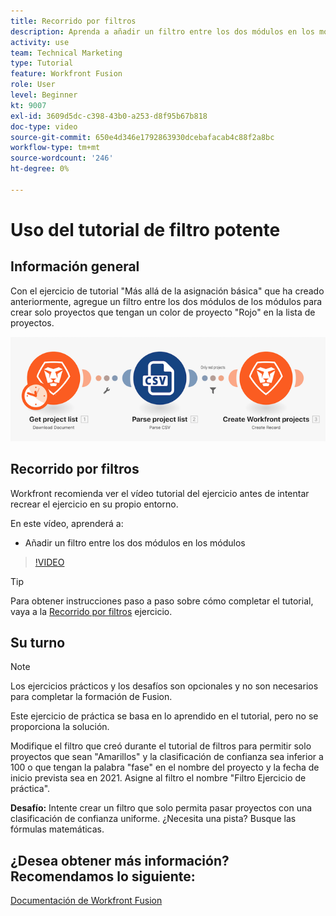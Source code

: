 ```yaml
---
title: Recorrido por filtros
description: Aprenda a añadir un filtro entre los dos módulos en los módulos de [!DNL Adobe Workfront Fusion].
activity: use
team: Technical Marketing
type: Tutorial
feature: Workfront Fusion
role: User
level: Beginner
kt: 9007
exl-id: 3609d5dc-c398-43b0-a253-d8f95b67b818
doc-type: video
source-git-commit: 650e4d346e1792863930dcebafacab4c88f2a8bc
workflow-type: tm+mt
source-wordcount: '246'
ht-degree: 0%

---
```


# Uso del tutorial de filtro potente

## Información general

Con el ejercicio de tutorial &quot;Más allá de la asignación básica&quot; que ha creado anteriormente, agregue un filtro entre los dos módulos de los módulos para crear solo proyectos que tengan un color de proyecto &quot;Rojo&quot; en la lista de proyectos.

![Una imagen del escenario de fusión](assets/understand-the-basics-2.png)

## Recorrido por filtros

Workfront recomienda ver el vídeo tutorial del ejercicio antes de intentar recrear el ejercicio en su propio entorno.

En este vídeo, aprenderá a:

* Añadir un filtro entre los dos módulos en los módulos

>[!VIDEO](https://video.tv.adobe.com/v/335266/?quality=12&learn=on)

>[!TIP]
>
>Para obtener instrucciones paso a paso sobre cómo completar el tutorial, vaya a la [Recorrido por filtros](https://experienceleague.adobe.com/docs/workfront-learn/tutorials-workfront/fusion/exercises/filters.html?lang=en) ejercicio.

## Su turno

>[!NOTE]
>
>Los ejercicios prácticos y los desafíos son opcionales y no son necesarios para completar la formación de Fusion.

Este ejercicio de práctica se basa en lo aprendido en el tutorial, pero no se proporciona la solución.

Modifique el filtro que creó durante el tutorial de filtros para permitir solo proyectos que sean &quot;Amarillos&quot; y la clasificación de confianza sea inferior a 100 o que tengan la palabra &quot;fase&quot; en el nombre del proyecto y la fecha de inicio prevista sea en 2021. Asigne al filtro el nombre &quot;Filtro Ejercicio de práctica&quot;.

**Desafío:** Intente crear un filtro que solo permita pasar proyectos con una clasificación de confianza uniforme. ¿Necesita una pista? Busque las fórmulas matemáticas.

## ¿Desea obtener más información? Recomendamos lo siguiente:

[Documentación de Workfront Fusion](https://experienceleague.adobe.com/docs/workfront/using/adobe-workfront-fusion/workfront-fusion-2.html?lang=en)
